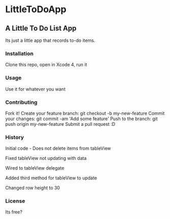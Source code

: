 # LittleToDoApp
## A Little To Do List App


Its just a little app that records to-do items. 

### Installation

Clone this repo, open in Xcode 4, run it

### Usage

Use it for whatever you want

### Contributing

Fork it!
Create your feature branch: git checkout -b my-new-feature
Commit your changes: git commit -am 'Add some feature'
Push to the branch: git push origin my-new-feature
Submit a pull request :D

### History

Initial code - Does not delete items from tableView 

Fixed tableView not updating with data

  Wired to tableView delegate
  
  Added third method for tableView to update
  
Changed row height to 30


### License

Its free?
